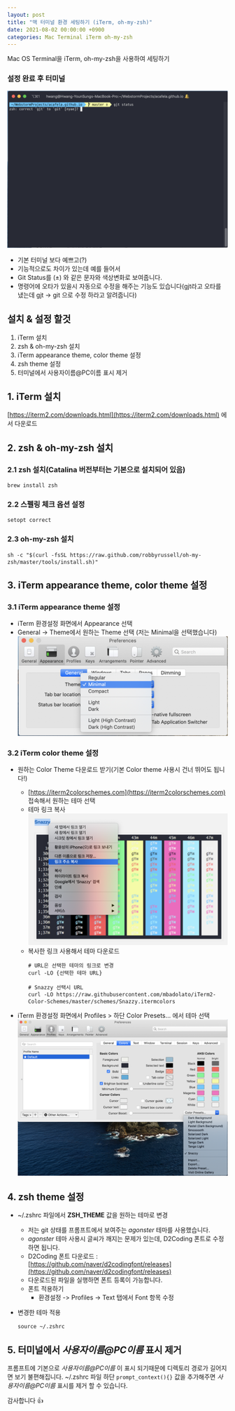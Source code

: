 ```yaml
---
layout: post
title: "맥 터미널 환경 세팅하기 (iTerm, oh-my-zsh)"
date: 2021-08-02 00:00:00 +0900
categories: Mac Terminal iTerm oh-my-zsh
---
```


Mac OS Terminal을 iTerm, oh-my-zsh을 사용하여 세팅하기

### 설정 완료 후 터미널

![iterm-result](/assets/capture/iterm-result.png)

- 기본 터미널 보다 예쁘고(?)
- 기능적으로도 차이가 있는데 예를 들어서
- Git Status를 (±) 와 같은 문자와 색상변화로 보여줍니다.
- 명령어에 오타가 있을시 자동으로 수정을 해주는 기능도 있습니다(gjt라고 오타를 냈는데 gjt -> git 으로 수정 하라고 알려줍니다)


## 설치 & 설정 할것

1. iTerm 설치
2. zsh & oh-my-zsh 설치
3. iTerm appearance theme, color theme 설정
4. zsh theme 설정
5. 터미널에서 사용자이름@PC이름 표시 제거

## 1. iTerm 설치

[https://iterm2.com/downloads.html](https://iterm2.com/downloads.html) 에서 다운로드

## 2. zsh & oh-my-zsh 설치

### 2.1 zsh 설치(Catalina 버전부터는 기본으로 설치되어 있음)

```shell
brew install zsh
```

### 2.2 스펠링 체크 옵션 설정

```shell
setopt correct
```

### 2.3 oh-my-zsh 설치

```shell
sh -c "$(curl -fsSL https://raw.github.com/robbyrussell/oh-my-zsh/master/tools/install.sh)"
```

## 3. iTerm appearance theme, color theme 설정

### 3.1 iTerm appearance theme 설정

- iTerm 환경설정 화면에서 Appearance 선택
- General -> Theme에서 원하는 Theme 선택 (저는 Minimal을 선택했습니다)
  ![iterm-appearance-theme](/assets/capture/iterm-appearance-theme.png)

### 3.2 iTerm color theme 설정

- 원하는 Color Theme 다운로드 받기(기본 Color theme 사용시 건너 뛰어도 됩니다!)
  - [https://iterm2colorschemes.com](https://iterm2colorschemes.com) 접속해서 원하는 테마 선택
  - 테마 링크 복사
    ![iterm-color-theme](/assets/capture/iterm-color-theme.png)
  - 복사한 링크 사용해서 테마 다운로드
    ```shell
    # URL은 선택한 테마의 링크로 변경
    curl -LO {선택한 테마 URL}

    # Snazzy 선택시 URL
    curl -LO https://raw.githubusercontent.com/mbadolato/iTerm2-Color-Schemes/master/schemes/Snazzy.itermcolors
    ```

- iTerm 환경설정 화면에서 Profiles > 하단 Color Presets... 에서 테마 선택
  ![iterm-color-theme-select](/assets/capture/iterm-color-theme-select.png)

## 4. zsh theme 설정

- ~/.zshrc 파일에서 __ZSH_THEME__ 값을 원하는 테마로 변경
  - 저는 git 상태를 프롬프트에서 보여주는 _agonster_ 테마를 사용했습니다.
  - _agonster_ 테마 사용시 글씨가 깨지는 문제가 있는데, D2Coding 폰트로 수정하면 됩니다.
  - D2Coding 폰트 다운로드 : [https://github.com/naver/d2codingfont/releases](https://github.com/naver/d2codingfont/releases)
  - 다운로드된 파일을 실행하면 폰트 등록이 가능합니다.
  - 폰트 적용하기
    - 환경설정 -> Profiles -> Text 탭에서 Font 항목 수정

- 변경한 테마 적용

  ```shell
  source ~/.zshrc
  ```

## 5. 터미널에서 _사용자이름@PC이름_ 표시 제거

프롬프트에 기본으로 _사용자이름@PC이름_ 이 표시 되기때문에 디렉토리 경로가 길어지면 보기 불편해집니다.
~/.zshrc 파일 하단 `prompt_context(){}` 값을 추가해주면 _사용자이름@PC이름_ 표시를 제거 할 수 있습니다.

감사합니다 👍